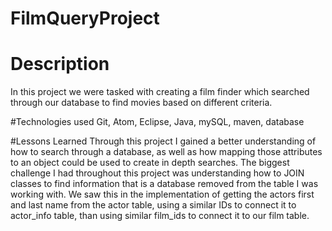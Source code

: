 # FilmQueryProject

# Description
In this project we were tasked with creating a film finder which searched through our database to find movies based on different criteria.

#Technologies used
Git, Atom, Eclipse, Java, mySQL, maven, database

#Lessons Learned
Through this project I gained a better understanding of how to search through a database, as well as how mapping those attributes to an object could be used to create in depth searches. The biggest challenge I had throughout this project was understanding how to JOIN classes to find information that is a database removed from the table I was working with. We saw this in the implementation of getting the actors first and last name from the actor table, using a similar IDs to connect it to actor_info table, than using similar film_ids to connect it to our film table.
